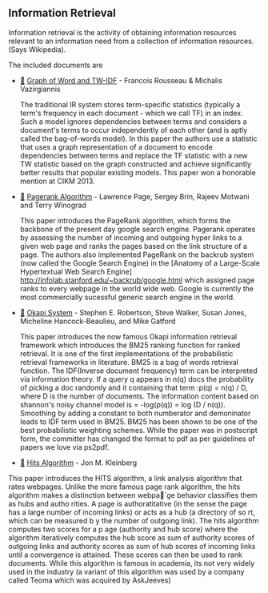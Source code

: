 ## Information Retrieval

Information retrieval is the activity of obtaining information resources relevant to an information need from a collection of information resources. (Says Wikipedia).

The included documents are

* [:scroll:](graph_of_word_and_tw_idf.pdf) [Graph of Word and TW-IDF](http://www.lix.polytechnique.fr/~rousseau/papers/rousseau-cikm2013.pdf) - Francois Rousseau & Michalis Vazirgiannis

  The traditional IR system stores term-specific statistics (typically
  a term's frequency in each document - which we call TF) in an index.
  Such a model ignores dependencies between terms and considers a
  document's terms to occur independently of each other (and is aptly
  called the bag-of-words model). In this paper the authors use a
  statistic that uses a graph representation of a document to encode
  dependencies between terms and replace the TF statistic with a new
  TW statistic based on the graph constructed and achieve
  significantly better results that popular existing models. This
  paper won a honorable mention at CIKM 2013.

* [:scroll:](pagerank.pdf) [Pagerank Algorithm](http://ilpubs.stanford.edu:8090/422/1/1999-66.pdf) - Lawrence Page, Sergey Brin, Rajeev Motwani and Terry Winograd
  
  This paper introduces the PageRank algorithm, which forms the backbone of 
  the present day google search engine. Pagerank operates by assessing the 
  number of incoming and outgoing hyper links to a given web page and ranks the 
  pages based on the link structure of a page. The authors also implemented 
  PageRank on the backrub system (now called the Google Search
  Engine) in the [Anatomy of a Large-Scale Hypertextual Web Search Engine] 
  http://infolab.stanford.edu/~backrub/google.html which assigned page ranks to
  every webpage in the world wide web. Google is currently the most commercially
  sucessful generic search engine in the world. 

* [:scroll:](ocapi-trec3.pdf) [Okapi System](http://trec.nist.gov/pubs/trec3/papers/city.ps.gz) - Stephen E. Robertson, Steve Walker, Susan Jones, Micheline Hancock-Beaulieu, and Mike Gatford

  This paper introduces the now famous Okapi information retrieval
  framework which introduces the BM25 ranking function for ranked 
  retrieval. It is one of the first implementations of the probabilistic
  retrieval frameworks in literature. BM25 is a bag of words retrieval 
  function. The IDF(Inverse document frequency) term can be interpreted
  via information theory. If a query q appears in n(q) docs the probability
  of picking a doc randomly and it containing that term :p(q) = n(q) / D, 
  where D is the number of documents. The information content based on 
  shannon's noisy channel model is = -log(p(q)) = log (D / n(q)). Smoothing
  by adding a constant to both numberator and demoninator leads to IDF term
  used in BM25. BM25 has been shown to be one of the best probabilistic 
  weighting schemes. While the paper was in postscript form, the committer has
  changed the format to pdf as per guidelines of papers we love via ps2pdf.

* [:scroll:](hits.pdf) [Hits Algorithm](https://www.cs.cornell.edu/home/kleinber/auth.pdf) - Jon M. Kleinberg

This paper introduces the HITS algorithm, a link analysis algorithm that rates webpages. Unlike the more famous page rank algorithm, the hits algorithm makes a distinction between webpa`ge behavior   classifies them as hubs and autho  rities. A page is authoratitative (in the sense the page has a large number of  incoming links) or acts as a hub (a directory of so  rt, which can be measured b  y the number of outgoing link). The hits algorithm computes two scores for a p  age (authority and hub score) where the algorithm iteratively computes the hub  score as sum of authority scores of outgoing links and authority scores as sum  of hub scores of incoming links until a convergence is attained. These scores   can then be used to rank documents. While this algorithm is famous in academia, its not very widely used in the industry (a variant of this algorithm was used by a company called Teoma which was acquired by AskJeeves)
  
